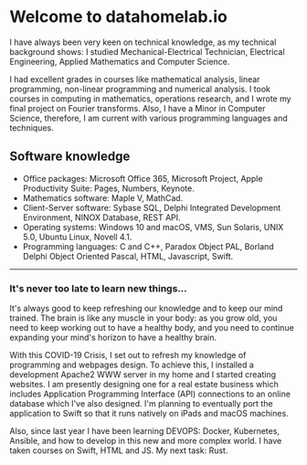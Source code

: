 # Welcome to datahomelab.io

I have always been very keen on technical knowledge, as my technical background shows: I studied Mechanical-Electrical Technician, Electrical Engineering, Applied Mathematics and Computer Science.

I had excellent grades in courses like mathematical analysis, linear programming, non-linear programming and numerical analysis. I took courses in computing in mathematics, operations research, and I wrote my final project on Fourier transforms. Also, I have a Minor in Computer Science, therefore, I am current with various programming languages and techniques.

## Software knowledge

+ Office packages: Microsoft Office 365, Microsoft Project, Apple Productivity Suite: Pages, Numbers, Keynote.
+ Mathematics software: Maple V, MathCad.
+ Client-Server software: Sybase SQL, Delphi Integrated Development Environment, NINOX Database, REST API.
+ Operating systems: Windows 10 and macOS, VMS, Sun Solaris, UNIX 5.0, Ubuntu Linux, Novell 4.1.
+ Programming languages: C and C++, Paradox Object PAL, Borland Delphi Object Oriented Pascal, HTML, Javascript, Swift.

-----

### It's never too late to learn new things...

It's always good to keep refreshing our knowledge and to keep our mind trained. The brain is like any muscle in your body: as you grow old, you need to keep working out to have a healthy body, and you need to continue expanding your mind's horizon to have a healthy brain.

With this COVID-19 Crisis, I set out to refresh my knowledge of programming and webpages design. To achieve this, I installed a development Apache2 WWW server in my home and I started creating websites. I am presently designing one for a real estate business which includes Application Programming Interface (API) connections to an online database which I've also designed. I'm planning to eventually port the application to Swift so that it runs natively on iPads and macOS machines.

Also, since last year I have been learning DEVOPS: Docker, Kubernetes, Ansible, and how to develop in this new and more complex world. I have taken courses on Swift, HTML and JS. My next task: Rust.
